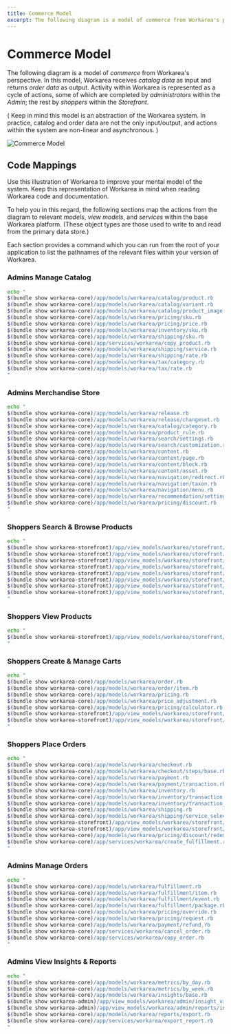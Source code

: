 ```yaml
---
title: Commerce Model
excerpt: The following diagram is a model of commerce from Workarea's perspective.
---
```


Commerce Model
======================================================================

The following diagram is a model of _commerce_ from Workarea's perspective.
In this model, Workarea receives _catalog data_ as input and returns _order data_ as output.
Activity within Workarea is represented as a cycle of actions, some of which are completed by _administrators_ within the _Admin_; the rest by _shoppers_ within the _Storefront_.

(
Keep in mind this model is an abstraction of the Workarea system.
In practice, catalog and order data are not the only input/output, and actions within the system are non-linear and asynchronous.
)

![Commerce Model](/images/commerce-model.png)


Code Mappings
----------------------------------------------------------------------

Use this illustration of Workarea to improve your mental model of the system.
Keep this representation of Workarea in mind when reading Workarea code and documentation.

To help you in this regard, the following sections map the actions from the diagram to relevant _models_, _view models_, and _services_ within the base Workarea platform.
(These object types are those used to write to and read from the primary data store.)

Each section provides a command which you can run from the root of your application to list the pathnames of the relevant files within your version of Workarea.


### Admins Manage Catalog

```bash
echo "
$(bundle show workarea-core)/app/models/workarea/catalog/product.rb
$(bundle show workarea-core)/app/models/workarea/catalog/variant.rb
$(bundle show workarea-core)/app/models/workarea/catalog/product_image.rb
$(bundle show workarea-core)/app/models/workarea/pricing/sku.rb
$(bundle show workarea-core)/app/models/workarea/pricing/price.rb
$(bundle show workarea-core)/app/models/workarea/inventory/sku.rb
$(bundle show workarea-core)/app/models/workarea/shipping/sku.rb
$(bundle show workarea-core)/app/services/workarea/copy_product.rb
$(bundle show workarea-core)/app/models/workarea/shipping/service.rb
$(bundle show workarea-core)/app/models/workarea/shipping/rate.rb
$(bundle show workarea-core)/app/models/workarea/tax/category.rb
$(bundle show workarea-core)/app/models/workarea/tax/rate.rb
"
```


### Admins Merchandise Store

```bash
echo "
$(bundle show workarea-core)/app/models/workarea/release.rb
$(bundle show workarea-core)/app/models/workarea/release/changeset.rb
$(bundle show workarea-core)/app/models/workarea/catalog/category.rb
$(bundle show workarea-core)/app/models/workarea/product_rule.rb
$(bundle show workarea-core)/app/models/workarea/search/settings.rb
$(bundle show workarea-core)/app/models/workarea/search/customization.rb
$(bundle show workarea-core)/app/models/workarea/content.rb
$(bundle show workarea-core)/app/models/workarea/content/page.rb
$(bundle show workarea-core)/app/models/workarea/content/block.rb
$(bundle show workarea-core)/app/models/workarea/content/asset.rb
$(bundle show workarea-core)/app/models/workarea/navigation/redirect.rb
$(bundle show workarea-core)/app/models/workarea/navigation/taxon.rb
$(bundle show workarea-core)/app/models/workarea/navigation/menu.rb
$(bundle show workarea-core)/app/models/workarea/recommendation/settings.rb
$(bundle show workarea-core)/app/models/workarea/pricing/discount.rb
"
```


### Shoppers Search & Browse Products

```bash
echo "
$(bundle show workarea-storefront)/app/view_models/workarea/storefront/category_view_model.rb
$(bundle show workarea-storefront)/app/view_models/workarea/storefront/search_view_model.rb
$(bundle show workarea-storefront)/app/view_models/workarea/storefront/search_suggestion_view_model.rb
$(bundle show workarea-storefront)/app/view_models/workarea/storefront/page_view_model.rb
$(bundle show workarea-storefront)/app/view_models/workarea/storefront/content_view_model.rb
$(bundle show workarea-storefront)/app/view_models/workarea/storefront/menu_view_model.rb
$(bundle show workarea-storefront)/app/view_models/workarea/storefront/recommendations_view_model.rb
$(bundle show workarea-storefront)/app/view_models/workarea/storefront/product_view_model.rb
"
```

### Shoppers View Products

```bash
echo "
$(bundle show workarea-storefront)/app/view_models/workarea/storefront/product_view_model.rb
"
```


### Shoppers Create & Manage Carts

```bash
echo "
$(bundle show workarea-core)/app/models/workarea/order.rb
$(bundle show workarea-core)/app/models/workarea/order/item.rb
$(bundle show workarea-core)/app/models/workarea/pricing.rb
$(bundle show workarea-core)/app/models/workarea/price_adjustment.rb
$(bundle show workarea-core)/app/models/workarea/pricing/calculator.rb
$(bundle show workarea-storefront)/app/view_models/workarea/storefront/cart_view_model.rb
$(bundle show workarea-storefront)/app/view_models/workarea/storefront/cart_item_view_model.rb
"
```

### Shoppers Place Orders

```bash
echo "
$(bundle show workarea-core)/app/models/workarea/checkout.rb
$(bundle show workarea-core)/app/models/workarea/checkout/steps/base.rb
$(bundle show workarea-core)/app/models/workarea/payment.rb
$(bundle show workarea-core)/app/models/workarea/payment/transaction.rb
$(bundle show workarea-core)/app/models/workarea/inventory.rb
$(bundle show workarea-core)/app/models/workarea/inventory/transaction.rb
$(bundle show workarea-core)/app/models/workarea/inventory/transaction_item.rb
$(bundle show workarea-core)/app/models/workarea/shipping.rb
$(bundle show workarea-core)/app/models/workarea/shipping/service_selection.rb
$(bundle show workarea-storefront)/app/view_models/workarea/storefront/order_view_model.rb
$(bundle show workarea-storefront)/app/view_models/workarea/storefront/order_item_view_model.rb
$(bundle show workarea-core)/app/models/workarea/pricing/discount/redemption.rb
$(bundle show workarea-core)/app/services/workarea/create_fulfillment.rb
"
```


### Admins Manage Orders

```bash
echo "
$(bundle show workarea-core)/app/models/workarea/fulfillment.rb
$(bundle show workarea-core)/app/models/workarea/fulfillment/item.rb
$(bundle show workarea-core)/app/models/workarea/fulfillment/event.rb
$(bundle show workarea-core)/app/models/workarea/fulfillment/package.rb
$(bundle show workarea-core)/app/models/workarea/pricing/override.rb
$(bundle show workarea-core)/app/models/workarea/pricing/request.rb
$(bundle show workarea-core)/app/models/workarea/payment/refund.rb
$(bundle show workarea-core)/app/services/workarea/cancel_order.rb
$(bundle show workarea-core)/app/services/workarea/copy_order.rb
"
```


### Admins View Insights & Reports

```bash
echo "
$(bundle show workarea-core)/app/models/workarea/metrics/by_day.rb
$(bundle show workarea-core)/app/models/workarea/metrics/by_week.rb
$(bundle show workarea-core)/app/models/workarea/insights/base.rb
$(bundle show workarea-admin)/app/view_models/workarea/admin/insight_view_model.rb
$(bundle show workarea-admin)/app/view_models/workarea/admin/reports/insights_view_model.rb
$(bundle show workarea-core)/app/models/workarea/reports/export.rb
$(bundle show workarea-core)/app/services/workarea/export_report.rb
"
```
